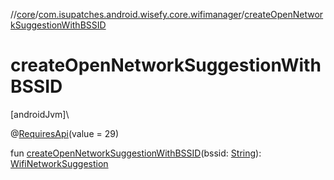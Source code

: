//[core](../../index.md)/[com.isupatches.android.wisefy.core.wifimanager](index.md)/[createOpenNetworkSuggestionWithBSSID](create-open-network-suggestion-with-b-s-s-i-d.md)

# createOpenNetworkSuggestionWithBSSID

[androidJvm]\

@[RequiresApi](https://developer.android.com/reference/kotlin/androidx/annotation/RequiresApi.html)(value = 29)

fun [createOpenNetworkSuggestionWithBSSID](create-open-network-suggestion-with-b-s-s-i-d.md)(bssid: [String](https://kotlinlang.org/api/latest/jvm/stdlib/kotlin/-string/index.html)): [WifiNetworkSuggestion](https://developer.android.com/reference/kotlin/android/net/wifi/WifiNetworkSuggestion.html)
